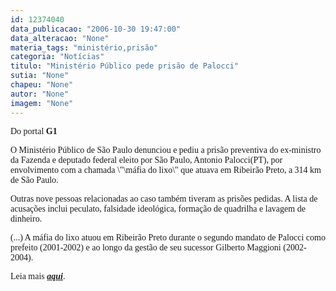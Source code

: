 ```yaml
---
id: 12374040
data_publicacao: "2006-10-30 19:47:00"
data_alteracao: "None"
materia_tags: "ministério,prisão"
categoria: "Notícias"
titulo: "Ministério Público pede prisão de Palocci"
sutia: "None"
chapeu: "None"
autor: "None"
imagem: "None"
---
```

<p><FONT face=Verdana></p>
<p><DIV class=txt id=mudaFonte></p>
<p><P>Do portal <STRONG>G1</STRONG></P></p>
<p><P>O Ministério Público de São Paulo denunciou e pediu a prisão preventiva do ex-ministro da Fazenda e deputado federal eleito por São Paulo, Antonio Palocci(PT),&nbsp;por envolvimento com a chamada \"\máfia do lixo\" que atuava em Ribeirão Preto, a&nbsp;314&nbsp;km de São Paulo. </P></p>
<p><P>Outras nove pessoas relacionadas ao caso também tiveram&nbsp;as prisões pedidas. A lista de acusações inclui peculato, falsidade ideológica, formação de quadrilha e&nbsp;lavagem de dinheiro. </P></p>
<p><P>(...) A máfia do lixo atuou em Ribeirão Preto&nbsp;durante o segundo mandato de Palocci&nbsp;como prefeito (2001-2002) e&nbsp;ao longo da gestão&nbsp;de seu&nbsp;sucessor&nbsp;Gilberto Maggioni (2002-2004).</P></p>
<p><P>Leia mais <A href=\"https://g1.globo.com/Noticias/SaoPaulo/0,,AA1332218-5605,00.html\"><EM><STRONG>aqui</STRONG></EM></A>.</P></DIV></FONT> </p>
